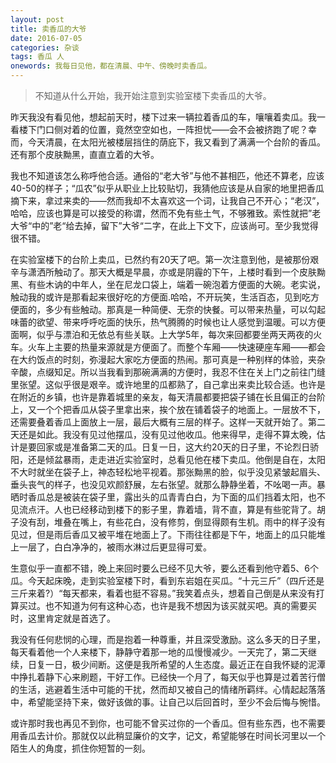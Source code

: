 ```yaml
---
layout: post
title: 卖香瓜的大爷
date: 2016-07-05
categories: 杂谈 
tags: 香瓜 人
onewords: 我每日见他，都在清晨、中午、傍晚时卖香瓜。
---
```

> 不知道从什么开始，我开始注意到实验室楼下卖香瓜的大爷。

昨天我没有看见他，想起前天时，楼下过来一辆拉着香瓜的车，嚷嚷着卖瓜。我一看楼下门口侧对着的位置，竟然空空如也，一阵担忧——会不会被挤跑了呢？幸而，今天清晨，在太阳光被楼层挡住的荫庇下，我又看到了满满一个台阶的香瓜。还有那个皮肤黝黑，直直立着的大爷。

我也不知道该怎么称呼他合适。通俗的“老大爷”与他不甚相匹，他还不算老，应该40-50的样子；“瓜农”似乎从职业上比较贴切，我猜他应该是从自家的地里把香瓜摘下来，拿过来卖的——然而我却不太喜欢这一个词，让我自己不开心；“老汉”，哈哈，应该也算是可以接受的称谓，然而不免有些土气，不够雅致。索性就把”老大爷“中的”老“给去掉，留下”大爷“二字，在此上下文下，应该尚可。至少我觉得很不错。

在实验室楼下的台阶上卖瓜，已然约有20天了吧。第一次注意到他，是被那份艰辛与潇洒所触动了。那天大概是早晨，亦或是阴霾的下午，上楼时看到一个皮肤黝黑、有些木讷的中年人，坐在尼龙口袋上，端着一碗泡着方便面的大碗。老实说，触动我的或许是那看起来很好吃的方便面.哈哈，不开玩笑，生活百态，见到吃方便面的，多少有些触动。那真是一种简便、无奈的快餐。可以带来热量，可以勾起味蕾的欲望、带来呼呼吃面的快乐，热气腾腾的时候也让人感觉到温暖。可以方便面啊，似乎与漂泊和无依总有些关联。上大学5年，每次来回都要坐两天两夜的火车。火车上主要的热量来源就是方便面了。而整个车厢——快速硬座车厢——都会在大约饭点的时刻，弥漫起大家吃方便面的热闹。那可真是一种别样的体验，夹杂辛酸，点缀知足。所以当我看到那碗满满的方便时，我忍不住在关上门之前往门缝里张望。这似乎很是艰辛。或许地里的瓜都熟了，自己拿出来卖比较合适。也许是在附近的乡镇，也许是靠着城里的亲友，每天清晨都要把袋子铺在长且偏正的台阶上，又一个个把香瓜从袋子里拿出来，挨个放在铺着袋子的地面上。一层放不下，还需要叠着香瓜上面放上一层，最后大概有三层的样子。这样一天就开始了。第二天还是如此。我没有见过他摆瓜，没有见过他收瓜。他来得早，走得不算太晚，估计是要回家或是准备第二天的瓜。日复一日，这大约20天的日子里，不论烈日骄阳，还是倾盆暴雨，走走进近实验室时，总看见他在楼下卖瓜。他倒是自在，太阳不大时就坐在袋子上，神态轻松地平视着。那张黝黑的脸，似乎没见紧皱起眉头、垂头丧气的样子，也没见欢颜舒展，左右张望。就那么静静坐着，不吆喝一声。暴晒时香瓜总是被装在袋子里，露出头的瓜青青白白，为下面的瓜们挡着太阳，也不见流点汗。人也已经移动到楼下的影子里，靠着墙，背不直，算是有些驼背了。胡子没有刮，堆叠在嘴上，有些花白，没有修剪，倒显得颇有生机。雨中的样子没有见过，但是雨后香瓜又被平堆在地面上了。下雨往往都是下午，地面上的瓜只能堆上一层了，白白净净的，被雨水淋过后更显得可爱。

生意似乎一直都不错，晚上来回时要么已经不见大爷，要么还看到他守着5、6个瓜。今天起床晚，走到实验室楼下时，看到东岩姐在买瓜。“十元三斤”（四斤还是三斤来着?）“每天都来，看着也挺不容易。”我笑着点头，想着自己倒是从来没有打算买过。也不知道为何有这种心态，也许是我不想因为该买就买吧。真的需要买时，这里肯定就是首选了。

我没有任何悲悯的心理，而是抱着一种尊重，并且深受激励。这么多天的日子里，每天看着他一个人来楼下，静静守着那一地的瓜慢慢减少。一天完了，第二天继续，日复一日，极少间断。这便是我所希望的人生态度。最近正在自我怀疑的泥潭中挣扎着静下心来刷题，干好工作。已经快一个月了，每天似乎也算是过着苦行僧的生活，逃避着生活中可能的干扰，然而却又被自己的情绪所羁绊。心情起起落落中，希望能坚持下来，做好该做的事。让自己以后回首时，至少不会后悔与惋惜。

或许那时我也再见不到你，也可能不曾买过你的一个香瓜。但有些东西，也不需要用香瓜去计价。那就仅以此稍显廉价的文字，记文，希望能够在时间长河里以一个陌生人的角度，抓住你短暂的一刻。
